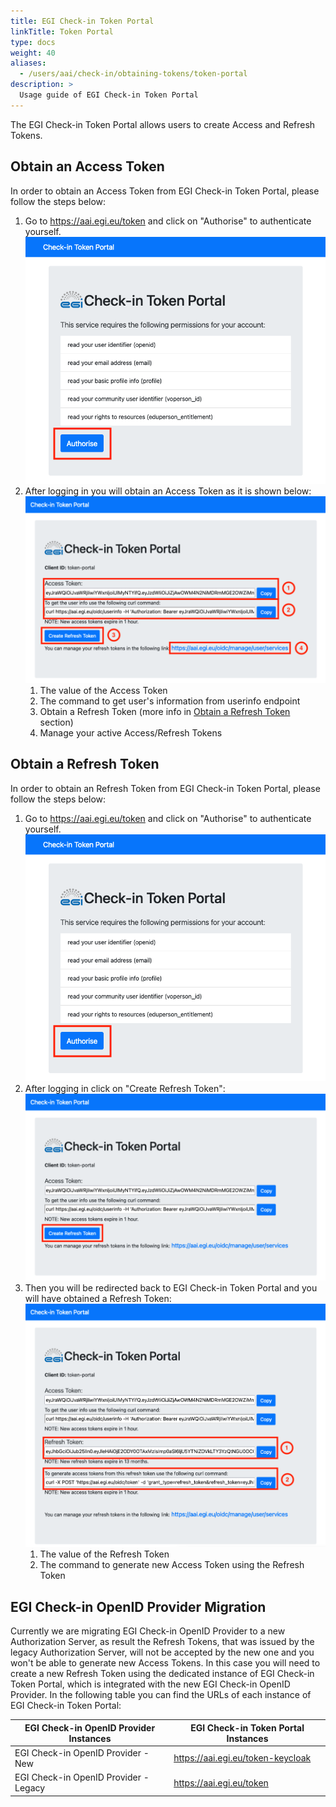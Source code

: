 ```yaml
---
title: EGI Check-in Token Portal
linkTitle: Token Portal
type: docs
weight: 40
aliases:
  - /users/aai/check-in/obtaining-tokens/token-portal
description: >
  Usage guide of EGI Check-in Token Portal
---
```


The EGI Check-in Token Portal allows users to create Access and Refresh Tokens.

## Obtain an Access Token

In order to obtain an Access Token from EGI Check-in Token Portal, please follow
the steps below:

1. Go to <https://aai.egi.eu/token> and click on "Authorise" to authenticate
   yourself. ![EGI Check-in Token Portal Home Page](check-in-token-login.png)
2. After logging in you will obtain an Access Token as it is shown below:
   ![EGI Check-in Token Portal Access Token](check-in-token-access-token.png)
   1. The value of the Access Token
   2. The command to get user's information from userinfo endpoint
   3. Obtain a Refresh Token (more info in
      [Obtain a Refresh Token](#obtain-a-refresh-token) section)
   4. Manage your active Access/Refresh Tokens

## Obtain a Refresh Token

In order to obtain an Refresh Token from EGI Check-in Token Portal, please
follow the steps below:

1. Go to <https://aai.egi.eu/token> and click on "Authorise" to authenticate
   yourself. ![EGI Check-in Token Portal Home Page](check-in-token-login.png)
2. After logging in click on "Create Refresh Token":
   ![EGI Check-in Token Portal Access Token](check-in-token-access-token-2.png)
3. Then you will be redirected back to EGI Check-in Token Portal and you will
   have obtained a Refresh Token:
   ![EGI Check-in Token Portal Refresh Token](check-in-token-refresh-token.png)
   1. The value of the Refresh Token
   2. The command to generate new Access Token using the Refresh Token

## EGI Check-in OpenID Provider Migration

Currently we are migrating EGI Check-in OpenID Provider to a new Authorization
Server, as result the Refresh Tokens, that was issued by the legacy
Authorization Server, will not be accepted by the new one and you won't be able
to generate new Access Tokens. In this case you will need to create a new
Refresh Token using the dedicated instance of EGI Check-in Token Portal, which
is integrated with the new EGI Check-in OpenID Provider. In the following table
you can find the URLs of each instance of EGI Check-in Token Portal:

| EGI Check-in OpenID Provider Instances | EGI Check-in Token Portal Instances |
| -------------------------------------- | ----------------------------------- |
| EGI Check-in OpenID Provider - New     | <https://aai.egi.eu/token-keycloak> |
| EGI Check-in OpenID Provider - Legacy  | <https://aai.egi.eu/token>          |

